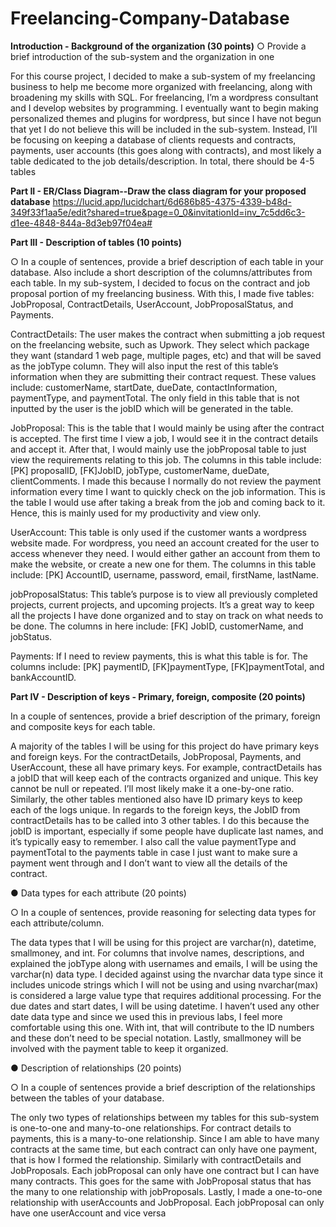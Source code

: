 # Freelancing-Company-Database

**Introduction - Background of the organization (30 points)**
○ Provide a brief introduction of the sub-system and the organization in one 

For this course project, I decided to make a sub-system of my freelancing business to help me 
become more organized with freelancing, along with broadening my skills with SQL. For 
freelancing, I’m a wordpress consultant and I develop websites by programming. I eventually want
to begin making personalized themes and plugins for wordpress, but since I have not begun that 
yet I do not believe this will be included in the sub-system. Instead, I’ll be focusing on keeping a 
database of clients requests and contracts, payments, user accounts (this goes along with 
contracts), and most likely a table dedicated to the job details/description. In total, there should be 
4-5 tables


**Part II - ER/Class Diagram--Draw the class diagram for your proposed database**
https://lucid.app/lucidchart/6d686b85-4375-4339-b48d-349f33f1aa5e/edit?shared=true&page=0_0&invitationId=inv_7c5dd6c3-d1ee-4848-844a-8d3eb97f04ea#


**Part III - Description of tables (10 points)**

○ In a couple of sentences, provide a brief description of each table in your 
database. Also include a short description of the columns/attributes from 
each table.
In my sub-system, I decided to focus on the contract and job proposal portion of my freelancing 
business. With this, I made five tables: JobProposal, ContractDetails, UserAccount, 
JobProposalStatus, and Payments. 

ContractDetails: The user makes the contract when submitting a job request on the freelancing 
website, such as Upwork. They select which package they want (standard 1 web page, multiple 
pages, etc) and that will be saved as the jobType column. They will also input the rest of this 
table’s information when they are submitting their contract request. These values include: 
customerName, startDate, dueDate, contactInformation, paymentType, and paymentTotal. The 
only field in this table that is not inputted by the user is the jobID which will be generated in the 
table. 

JobProposal: This is the table that I would mainly be using after the contract is accepted. The first 
time I view a job, I would see it in the contract details and accept it. After that, I would mainly use 
the jobProposal table to just view the requirements relating to this job. The columns in this table 
include: [PK] proposalID, [FK]JobID, jobType, customerName, dueDate, clientComments. I made 
this because I normally do not review the payment information every time I want to quickly check 
on the job information. This is the table I would use after taking a break from the job and coming 
back to it. Hence, this is mainly used for my productivity and view only.

UserAccount: This table is only used if the customer wants a wordpress website made. For 
wordpress, you need an account created for the user to access whenever they need. I would 
either gather an account from them to make the website, or create a new one for them. The 
columns in this table include: [PK] AccountID, username, password, email, firstName, lastName. 

jobProposalStatus: This table’s purpose is to view all previously completed projects, current 
projects, and upcoming projects. It’s a great way to keep all the projects I have done organized 
and to stay on track on what needs to be done. The columns in here include: [FK] JobID, 
customerName, and jobStatus.

Payments: If I need to review payments, this is what this table is for. The columns include: [PK] 
paymentID, [FK]paymentType, [FK]paymentTotal, and bankAccountID.


**Part IV - Description of keys - Primary, foreign, composite (20 points)**

In a couple of sentences, provide a brief description of the primary, foreign 
and composite keys for each table.

A majority of the tables I will be using for this project do have primary keys and foreign keys. For 
the contractDetails, JobProposal, Payments, and UserAccount, these all have primary keys. For 
example, contractDetails has a jobID that will keep each of the contracts organized and unique. 
This key cannot be null or repeated. I’ll most likely make it a one-by-one ratio. Similarly, the other 
tables mentioned also have ID primary keys to keep each of the logs unique. In regards to the 
foreign keys, the JobID from contractDetails has to be called into 3 other tables. I do this because 
the jobID is important, especially if some people have duplicate last names, and it’s typically easy 
to remember. I also call the value paymentType and paymentTotal to the payments table in case I
just want to make sure a payment went through and I don’t want to view all the details of the 
contract. 


● Data types for each attribute (20 points)

○ In a couple of sentences, provide reasoning for selecting data types for each
attribute/column.

The data types that I will be using for this project are varchar(n), datetime, smallmoney, and int. 
For columns that involve names, descriptions, and explained the jobType along with usernames 
and emails, I will be using the varchar(n) data type. I decided against using the nvarchar data type
since it includes unicode strings which I will not be using and using nvarchar(max) is considered a
large value type that requires additional processing. For the due dates and start dates, I will be 
using datetime. I haven’t used any other date data type and since we used this in previous labs, I 
feel more comfortable using this one. With int, that will contribute to the ID numbers and these 
don’t need to be special notation. Lastly, smallmoney will be involved with the payment table to 
keep it organized. 



● Description of relationships (20 points)

○ In a couple of sentences provide a brief description of the relationships 
between the tables of your database.

The only two types of relationships between my tables for this sub-system is one-to-one and 
many-to-one relationships. For contract details to payments, this is a many-to-one relationship. 
Since I am able to have many contracts at the same time, but each contract can only have one 
payment, that is how I formed the relationship. Similarly with contractDetails and JobProposals. 
Each jobProposal can only have one contract but I can have many contracts. This goes for the 
same with JobProposal status that has the many to one relationship with jobProposals. Lastly, I 
made a one-to-one relationship with userAccounts and JobProposal. Each jobProposal can only 
have one userAccount and vice versa
